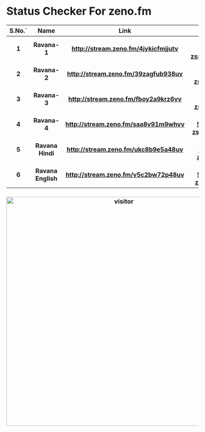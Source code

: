 # Status Checker For zeno.fm

| **S.No.`** | **Name** | **Link** | **Deep Link** |
|:---:|:---:|:---:|:---:|
| **1** | **Ravana-1** | **http://stream.zeno.fm/4jykicfmjjutv** | **https://stream-59.zeno.fm/rc2skfmh838uv?zs=UcDhafDWTamvop0XN3mBOQ** |
| **2** | **Ravana-2** | **http://stream.zeno.fm/39zagfub938uv** | **https://stream-59.zeno.fm/39zagfub938uv?zs=kpi4UTbLQ8eGuXTXpYqKow** |
| **3** | **Ravana-3** | **http://stream.zeno.fm/fboy2a9krz6vv** | **https://stream-40.zeno.fm/fboy2a9krz6vv?zs=_eOjezg6Q0qF8WTprHqCvQ** |
| **4** | **Ravana-4** | **http://stream.zeno.fm/saa8v91m9whvv** | **https://stream-51.zeno.fm/saa8v91m9whvv?zs=2TQ_njTSQMGM4meVheIyCw** |
| **5** | **Ravana Hindi** | **http://stream.zeno.fm/ukc8b9e5a48uv** | **https://stream-51.zeno.fm/ukc8b9e5a48uv?zs=Uj5kIrNvQcGjqF-AqFHZkA** |
| **6** | **Ravana English** | **http://stream.zeno.fm/v5c2bw72p48uv** | **https://stream-57.zeno.fm/v5c2bw72p48uv?zs=iNsvwTsUTv67TtSUUV-kdA** |

<h3 align="center"> <a href="https://t.me/r4v4n4"><img src="https://profile-counter.glitch.me/ravana69/count.svg" alt="visitor" width="600"></a> </h3>
